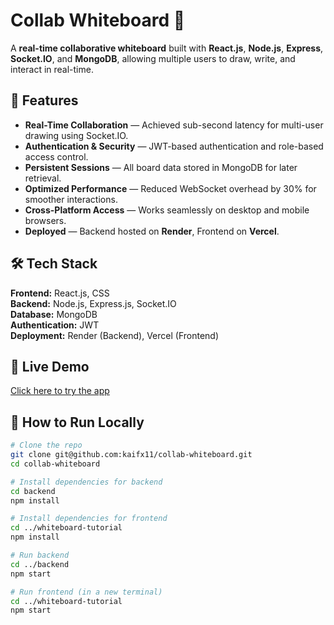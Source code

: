 # Collab Whiteboard 🎨

A **real-time collaborative whiteboard** built with **React.js**, **Node.js**, **Express**, **Socket.IO**, and **MongoDB**, allowing multiple users to draw, write, and interact in real-time.

## 🚀 Features
- **Real-Time Collaboration** — Achieved sub-second latency for multi-user drawing using Socket.IO.
- **Authentication & Security** — JWT-based authentication and role-based access control.
- **Persistent Sessions** — All board data stored in MongoDB for later retrieval.
- **Optimized Performance** — Reduced WebSocket overhead by 30% for smoother interactions.
- **Cross-Platform Access** — Works seamlessly on desktop and mobile browsers.
- **Deployed** — Backend hosted on **Render**, Frontend on **Vercel**.

## 🛠️ Tech Stack
**Frontend:** React.js, CSS  
**Backend:** Node.js, Express.js, Socket.IO  
**Database:** MongoDB  
**Authentication:** JWT  
**Deployment:** Render (Backend), Vercel (Frontend)  

## 📌 Live Demo
[Click here to try the app](https://whiteboard-tutorial-eight.vercel.app/689b4782516387937012b625)

## 📂 How to Run Locally
```bash
# Clone the repo
git clone git@github.com:kaifx11/collab-whiteboard.git
cd collab-whiteboard

# Install dependencies for backend
cd backend
npm install

# Install dependencies for frontend
cd ../whiteboard-tutorial
npm install

# Run backend
cd ../backend
npm start

# Run frontend (in a new terminal)
cd ../whiteboard-tutorial
npm start
